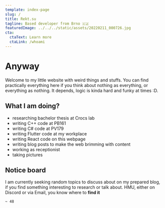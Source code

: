 ```yaml
---
template: index-page
slug: /
title: Rekt.su
tagline: Based developer from Brno 🇨🇿
featuredImage: ../../../static/assets/20220211_000726.jpg
cta:
  ctaText: Learn more
  ctaLink: /whoami
---
```

# Anyway
Welcome to my little website with weird things and stuffs. You can find practically everything here if you think about nothing as everything, or everything as nothing. It depends, logic is kinda hard and funky at times :D.

## What I am doing?

- researching bachelor thesis at Crocs lab
- writing C++ code at PB161
- writing C# code at PV179
- writing Flutter code at my workplace
- writing React code on this webpage
- writing blog posts to make the web brimming with content
- working as receptionist
- taking pictures

## Notice board

I am currently seeking random topics to discuss about on my prepared blog, if you find something interesting to research or talk about. HMU, either on Discord or via Email, you know where to __find it__ 

`~ 48`
